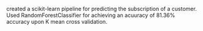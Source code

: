 created a scikit-learn pipeline for predicting the subscription of a customer.
Used RandomForestClassifier for achieving an acuuracy of 81.36% accuracy upon K mean cross validation.
